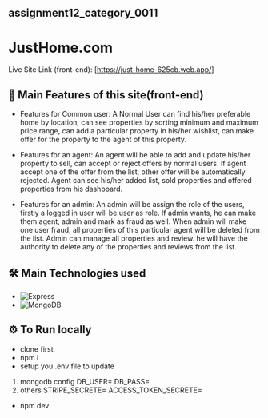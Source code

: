 ## assignment12_category_0011

# JustHome.com

Live Site Link (front-end): [https://just-home-625cb.web.app/]

## 🚀 Main Features of this site(front-end)

- Features for Common user: A Normal User can find his/her preferable home by location, can see properties by sorting minimum and maximum price range, can add a particular property in his/her wishlist, can make offer for the property to the agent of this property.

- Features for an agent: An agent will be able to add and update his/her property to sell, can accept or reject offers by normal users. If agent accept one of the offer from the list, other offer will be automatically rejected. Agent can see his/her added list, sold properties and offered properties from his dashboard.

- Features for an admin: An admin will be assign the role of the users, firstly a logged in user will be user as role. If admin wants, he can make them agent, admin and mark as fraud as well. When admin will make one user fraud, all properties of this particular agent will be deleted from the list. Admin can manage all properties and review. he will have the authority to delete any of the properties and reviews from the list.

## 🛠 Main Technologies used

- ![Express](https://img.shields.io/badge/-Express-000000?style=flat&logo=express&logoColor=white)
- ![MongoDB](https://img.shields.io/badge/-MongoDB-47A248?style=flat&logo=mongodb&logoColor=white)

## ⚙️ To Run locally

- clone first
- npm i
- setup you .env file to update

1. mongodb config
   DB_USER=
   DB_PASS=
2. others
   STRIPE_SECRETE=
   ACCESS_TOKEN_SECRETE=

- npm dev
